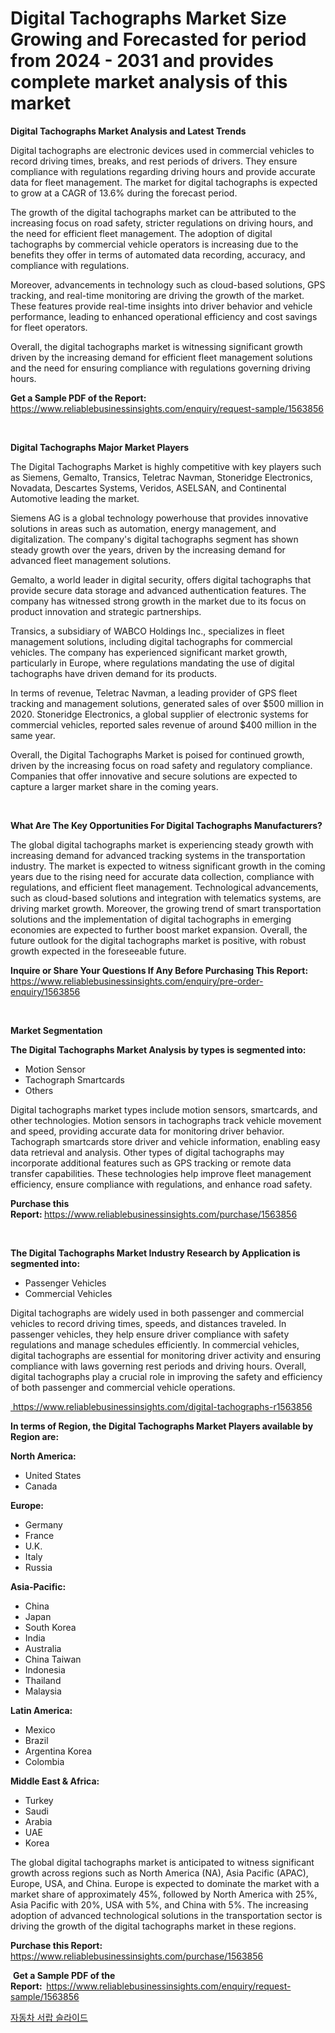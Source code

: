 <p><h1>Digital Tachographs Market Size Growing and Forecasted for period from 2024 - 2031 and provides complete market analysis of this market</h1></p><p><strong>Digital Tachographs Market Analysis and Latest Trends</strong></p>
<p><p>Digital tachographs are electronic devices used in commercial vehicles to record driving times, breaks, and rest periods of drivers. They ensure compliance with regulations regarding driving hours and provide accurate data for fleet management. The market for digital tachographs is expected to grow at a CAGR of 13.6% during the forecast period.</p><p>The growth of the digital tachographs market can be attributed to the increasing focus on road safety, stricter regulations on driving hours, and the need for efficient fleet management. The adoption of digital tachographs by commercial vehicle operators is increasing due to the benefits they offer in terms of automated data recording, accuracy, and compliance with regulations.</p><p>Moreover, advancements in technology such as cloud-based solutions, GPS tracking, and real-time monitoring are driving the growth of the market. These features provide real-time insights into driver behavior and vehicle performance, leading to enhanced operational efficiency and cost savings for fleet operators.</p><p>Overall, the digital tachographs market is witnessing significant growth driven by the increasing demand for efficient fleet management solutions and the need for ensuring compliance with regulations governing driving hours.</p></p>
<p><strong>Get a Sample PDF of the Report:&nbsp;</strong> <a href="https://www.reliablebusinessinsights.com/enquiry/request-sample/1563856">https://www.reliablebusinessinsights.com/enquiry/request-sample/1563856</a></p>
<p>&nbsp;</p>
<p><strong>Digital Tachographs Major Market Players</strong></p>
<p><p>The Digital Tachographs Market is highly competitive with key players such as Siemens, Gemalto, Transics, Teletrac Navman, Stoneridge Electronics, Novadata, Descartes Systems, Veridos, ASELSAN, and Continental Automotive leading the market. </p><p>Siemens AG is a global technology powerhouse that provides innovative solutions in areas such as automation, energy management, and digitalization. The company's digital tachographs segment has shown steady growth over the years, driven by the increasing demand for advanced fleet management solutions.</p><p>Gemalto, a world leader in digital security, offers digital tachographs that provide secure data storage and advanced authentication features. The company has witnessed strong growth in the market due to its focus on product innovation and strategic partnerships.</p><p>Transics, a subsidiary of WABCO Holdings Inc., specializes in fleet management solutions, including digital tachographs for commercial vehicles. The company has experienced significant market growth, particularly in Europe, where regulations mandating the use of digital tachographs have driven demand for its products.</p><p>In terms of revenue, Teletrac Navman, a leading provider of GPS fleet tracking and management solutions, generated sales of over $500 million in 2020. Stoneridge Electronics, a global supplier of electronic systems for commercial vehicles, reported sales revenue of around $400 million in the same year.</p><p>Overall, the Digital Tachographs Market is poised for continued growth, driven by the increasing focus on road safety and regulatory compliance. Companies that offer innovative and secure solutions are expected to capture a larger market share in the coming years.</p></p>
<p>&nbsp;</p>
<p><strong>What Are The Key Opportunities For Digital Tachographs Manufacturers?</strong></p>
<p><p>The global digital tachographs market is experiencing steady growth with increasing demand for advanced tracking systems in the transportation industry. The market is expected to witness significant growth in the coming years due to the rising need for accurate data collection, compliance with regulations, and efficient fleet management. Technological advancements, such as cloud-based solutions and integration with telematics systems, are driving market growth. Moreover, the growing trend of smart transportation solutions and the implementation of digital tachographs in emerging economies are expected to further boost market expansion. Overall, the future outlook for the digital tachographs market is positive, with robust growth expected in the foreseeable future.</p></p>
<p><strong>Inquire or Share Your Questions If Any Before Purchasing This Report:</strong> <a href="https://www.reliablebusinessinsights.com/enquiry/pre-order-enquiry/1563856">https://www.reliablebusinessinsights.com/enquiry/pre-order-enquiry/1563856</a></p>
<p>&nbsp;</p>
<p><strong>Market Segmentation</strong></p>
<p><strong>The Digital Tachographs Market Analysis by types is segmented into:</strong></p>
<p><ul><li>Motion Sensor</li><li>Tachograph Smartcards</li><li>Others</li></ul></p>
<p><p>Digital tachographs market types include motion sensors, smartcards, and other technologies. Motion sensors in tachographs track vehicle movement and speed, providing accurate data for monitoring driver behavior. Tachograph smartcards store driver and vehicle information, enabling easy data retrieval and analysis. Other types of digital tachographs may incorporate additional features such as GPS tracking or remote data transfer capabilities. These technologies help improve fleet management efficiency, ensure compliance with regulations, and enhance road safety.</p></p>
<p><strong>Purchase this Report:&nbsp;</strong><a href="https://www.reliablebusinessinsights.com/purchase/1563856">https://www.reliablebusinessinsights.com/purchase/1563856</a></p>
<p>&nbsp;</p>
<p><strong>The Digital Tachographs Market Industry Research by Application is segmented into:</strong></p>
<p><ul><li>Passenger Vehicles</li><li>Commercial Vehicles</li></ul></p>
<p><p>Digital tachographs are widely used in both passenger and commercial vehicles to record driving times, speeds, and distances traveled. In passenger vehicles, they help ensure driver compliance with safety regulations and manage schedules efficiently. In commercial vehicles, digital tachographs are essential for monitoring driver activity and ensuring compliance with laws governing rest periods and driving hours. Overall, digital tachographs play a crucial role in improving the safety and efficiency of both passenger and commercial vehicle operations.</p></p>
<p><a href="https://www.reliablebusinessinsights.com/digital-tachographs-r1563856">&nbsp;https://www.reliablebusinessinsights.com/digital-tachographs-r1563856</a></p>
<p><strong>In terms of Region, the Digital Tachographs Market Players available by Region are:</strong></p>
<p>
    <p> <strong> North America: </strong>
        <ul>
            <li>United States</li>
            <li>Canada</li>
        </ul>
        </p> 
    <p> <strong> Europe: </strong>
        <ul>
            <li>Germany</li>
            <li>France</li>
            <li>U.K.</li>
            <li>Italy</li>
            <li>Russia</li>
        </ul>
        </p> 
    <p> <strong> Asia-Pacific: </strong>
        <ul>
            <li>China</li>
            <li>Japan</li>
            <li>South Korea</li>
            <li>India</li>
            <li>Australia</li>
            <li>China Taiwan</li>
            <li>Indonesia</li>
            <li>Thailand</li>
            <li>Malaysia</li>
        </ul>
        </p> 
    <p> <strong> Latin America: </strong>
        <ul>
            <li>Mexico</li>
            <li>Brazil</li>
            <li>Argentina Korea</li>
            <li>Colombia</li>
        </ul>
        </p> 
    <p> <strong> Middle East & Africa: </strong>
        <ul>
            <li>Turkey</li>
            <li>Saudi</li>
            <li>Arabia</li>
            <li>UAE</li>
            <li>Korea</li>
        </ul>
    </p>
    </p>
<p><p>The global digital tachographs market is anticipated to witness significant growth across regions such as North America (NA), Asia Pacific (APAC), Europe, USA, and China. Europe is expected to dominate the market with a market share of approximately 45%, followed by North America with 25%, Asia Pacific with 20%, USA with 5%, and China with 5%. The increasing adoption of advanced technological solutions in the transportation sector is driving the growth of the digital tachographs market in these regions.</p></p>
<p><strong>Purchase this Report: </strong><a href="https://www.reliablebusinessinsights.com/purchase/1563856">https://www.reliablebusinessinsights.com/purchase/1563856</a></p>
<p>&nbsp;<strong>Get a Sample PDF of the Report:&nbsp;&nbsp;</strong><a href="https://www.reliablebusinessinsights.com/enquiry/request-sample/1563856">https://www.reliablebusinessinsights.com/enquiry/request-sample/1563856</a></p>
<p><strong></strong></p>
<p><p><a href="https://github.com/alfitoms13/Market-Research-Report-List-1/blob/main/5330545171671.md">자동차 서랍 슬라이드</a></p></p>